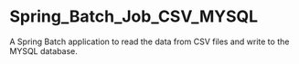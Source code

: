 # Spring_Batch_Job_CSV_MYSQL
A Spring Batch application to read the data from CSV files and write to the MYSQL database.
